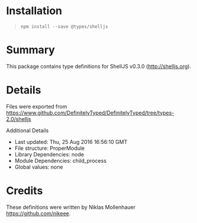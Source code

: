 # Installation
> `npm install --save @types/shelljs`

# Summary
This package contains type definitions for ShellJS v0.3.0 (http://shelljs.org).

# Details
Files were exported from https://www.github.com/DefinitelyTyped/DefinitelyTyped/tree/types-2.0/shelljs

Additional Details
 * Last updated: Thu, 25 Aug 2016 16:56:10 GMT
 * File structure: ProperModule
 * Library Dependencies: node
 * Module Dependencies: child_process
 * Global values: none

# Credits
These definitions were written by Niklas Mollenhauer <https://github.com/nikeee>.
